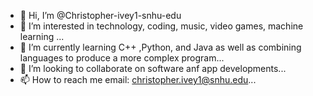- 👋 Hi, I’m @Christopher-ivey1-snhu-edu
- 👀 I’m interested in technology, coding, music, video games, machine learning ...
- 🌱 I’m currently learning C++ ,Python, and Java as well as combining languages to produce a more complex program...
- 💞️ I’m looking to collaborate on software anf app developments...
- 📫 How to reach me email: christopher.ivey1@snhu.edu...

<!---
Christopher-ivey1-snhu-edu/Christopher-ivey1-snhu-edu is a ✨ special ✨ repository because its `README.md` (this file) appears on your GitHub profile.
You can click the Preview link to take a look at your changes.
--->
